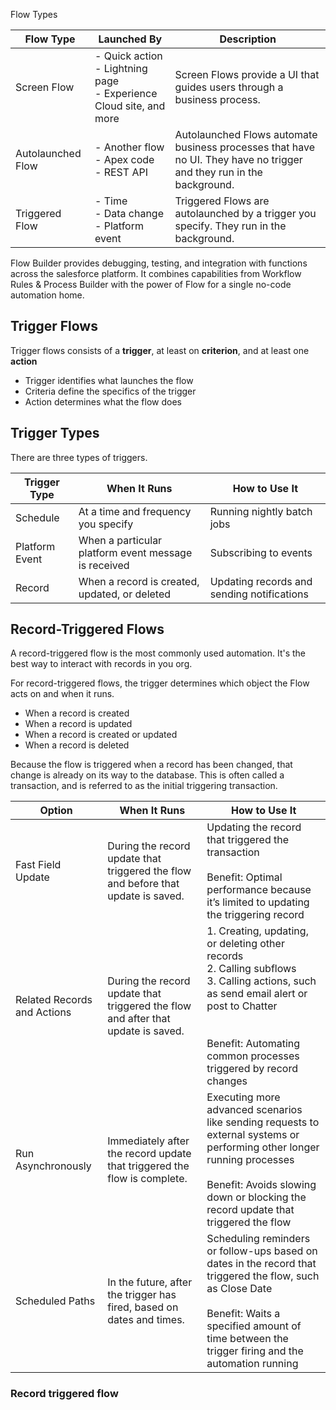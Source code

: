 
Flow Types

|Flow Type|Launched By|Description|
|---|---|---|
|Screen Flow|- Quick action<br>- Lightning page<br>- Experience Cloud site, and more|Screen Flows provide a UI that guides users through a business process.|
|Autolaunched Flow|- Another flow<br>- Apex code<br>- REST API|Autolaunched Flows automate business processes that have no UI. They have no trigger and they run in the background.|
|Triggered Flow|- Time<br>- Data change<br>- Platform event|Triggered Flows are autolaunched by a trigger you specify. They run in the background.|

Flow Builder provides debugging, testing, and integration with functions across the salesforce platform. It combines capabilities from Workflow Rules & Process Builder with the power of Flow for a single no-code automation home. 

## Trigger Flows
Trigger flows consists of a **trigger**, at least on **criterion**, and at least one **action** 
- Trigger identifies what launches the flow
- Criteria define the specifics of the trigger
- Action determines what the flow does 

## Trigger Types

There are three types of triggers.

| Trigger Type   | When It Runs                                         | How to Use It                              |
| -------------- | ---------------------------------------------------- | ------------------------------------------ |
| Schedule       | At a time and frequency you specify                  | Running nightly batch jobs                 |
| Platform Event | When a particular platform event message is received | Subscribing to events                      |
| Record         | When a record is created, updated, or deleted        | Updating records and sending notifications |

## Record-Triggered Flows
A record-triggered flow is the most commonly used automation. It's the best way to interact with records in you org.

For record-triggered flows, the trigger determines which object the Flow acts on and when it runs.
- When a record is created
- When a record is updated
- When a record is created or updated
- When a record is deleted 

Because the flow is triggered when a record has been changed, that change is already on its way to the database. This is often called a transaction, and is referred to as the initial triggering transaction.

|Option|When It Runs|How to Use It|
|---|---|---|
|Fast Field Update|During the record update that triggered the flow and before that update is saved.|Updating the record that triggered the transaction<br><br>Benefit: Optimal performance because it’s limited to updating the triggering record|
|Related Records and Actions|During the record update that triggered the flow and after that update is saved.|1. Creating, updating, or deleting other records<br>2. Calling subflows<br>3. Calling actions, such as send email alert or post to Chatter<br><br>  <br>Benefit: Automating common processes triggered by record changes|
|Run Asynchronously|Immediately after the record update that triggered the flow is complete.|Executing more advanced scenarios like sending requests to external systems or performing other longer running processes<br><br>Benefit: Avoids slowing down or blocking the record update that triggered the flow|
|Scheduled Paths|In the future, after the trigger has fired, based on dates and times.|Scheduling reminders or follow-ups based on dates in the record that triggered the flow, such as Close Date<br><br>Benefit: Waits a specified amount of time between the trigger firing and the automation running|


### Record triggered flow
